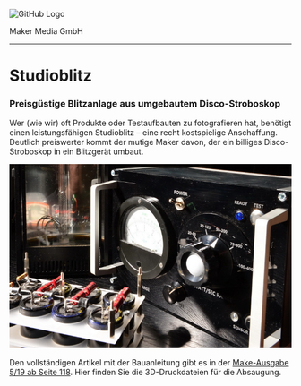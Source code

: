 ![GitHub Logo](http://www.heise.de/make/icons/make_logo.png)

Maker Media GmbH

***

# Studioblitz

### Preisgüstige Blitzanlage aus umgebautem Disco-Stroboskop

Wer (wie wir) oft Produkte oder Testaufbauten zu fotografieren hat, benötigt einen leistungsfähigen Studioblitz – eine recht kostspielige Anschaffung. Deutlich preiswerter kommt der mutige Maker davon, der ein billiges Disco-Stroboskop in ein Blitzgerät umbaut.

![Picture](https://github.com/MakeMagazinDE/Studioblitz/blob/master/blitzgen_strobo_k.JPG) 

Den vollständigen Artikel mit der Bauanleitung gibt es in der [Make-Ausgabe 5/19 ab Seite 118](https://www.heise.de/select/make/2019/5/1571592996373573). Hier finden Sie die 3D-Druckdateien für die Absaugung.
